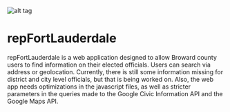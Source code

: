 ![alt tag](https://github.com/becdar/rep-ftl/blob/master/images/repfortlauderdale.png?raw=true)

repFortLauderdale
=================
repFortLauderdale is a web application designed to allow Broward county users to find information on their elected officials. Users can search via address or geolocation. Currently, there is still some information missing for district and city level officials, but that is being worked on. Also, the web app needs optimizations in the javascript files, as well as stricter parameters in the queries made to the Google Civic Information API and the Google Maps API.

